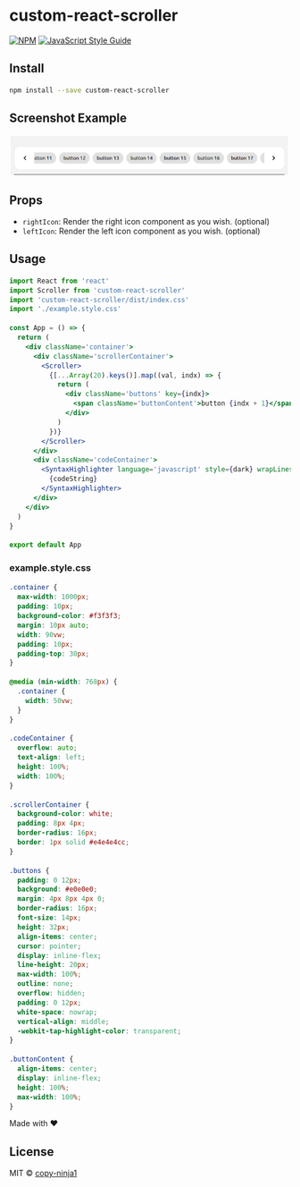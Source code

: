 # custom-react-scroller

[![NPM](https://img.shields.io/npm/v/custom-react-scroller.svg)](https://www.npmjs.com/package/custom-react-scroller) [![JavaScript Style Guide](https://img.shields.io/badge/code_style-standard-brightgreen.svg)](https://standardjs.com)

## Install

```bash
npm install --save custom-react-scroller
```

## Screenshot Example

![alt text](https://github.com/copy-ninja1/custom-react-scroller/blob/main/example/public/custom-react-scroller.png?raw=true)

## Props

- `rightIcon`: Render the right icon component as you wish. (optional)
- `leftIcon`: Render the left icon component as you wish. (optional)

## Usage

```jsx
import React from 'react'
import Scroller from 'custom-react-scroller'
import 'custom-react-scroller/dist/index.css'
import './example.style.css'

const App = () => {
  return (
    <div className='container'>
      <div className='scrollerContainer'>
        <Scroller>
          {[...Array(20).keys()].map((val, indx) => {
            return (
              <div className='buttons' key={indx}>
                <span className='buttonContent'>button {indx + 1}</span>
              </div>
            )
          })}
        </Scroller>
      </div>
      <div className='codeContainer'>
        <SyntaxHighlighter language='javascript' style={dark} wrapLines={true}>
          {codeString}
        </SyntaxHighlighter>
      </div>
    </div>
  )
}

export default App
```

### example.style.css

```css
.container {
  max-width: 1000px;
  padding: 10px;
  background-color: #f3f3f3;
  margin: 10px auto;
  width: 90vw;
  padding: 10px;
  padding-top: 30px;
}

@media (min-width: 768px) {
  .container {
    width: 50vw;
  }
}

.codeContainer {
  overflow: auto;
  text-align: left;
  height: 100%;
  width: 100%;
}

.scrollerContainer {
  background-color: white;
  padding: 8px 4px;
  border-radius: 16px;
  border: 1px solid #e4e4e4cc;
}

.buttons {
  padding: 0 12px;
  background: #e0e0e0;
  margin: 4px 8px 4px 0;
  border-radius: 16px;
  font-size: 14px;
  height: 32px;
  align-items: center;
  cursor: pointer;
  display: inline-flex;
  line-height: 20px;
  max-width: 100%;
  outline: none;
  overflow: hidden;
  padding: 0 12px;
  white-space: nowrap;
  vertical-align: middle;
  -webkit-tap-highlight-color: transparent;
}

.buttonContent {
  align-items: center;
  display: inline-flex;
  height: 100%;
  max-width: 100%;
}
```

Made with :heart:

## License

MIT © [copy-ninja1](https://github.com/copy-ninja1)
